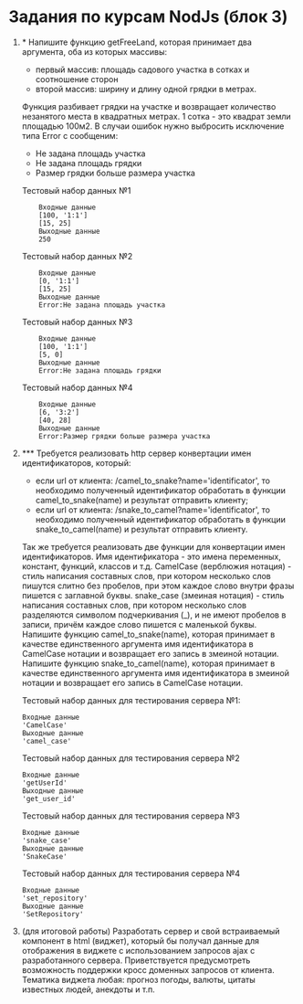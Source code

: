 ﻿# Задания по курсам NodJs (блок 3)

1.	\* Напишите функцию getFreeLand, которая принимает два аргумента, оба из которых массивы:
	  - первый массив: площадь садового участка в сотках и соотношение сторон
	  - второй массив: ширину и длину одной грядки в метрах.

	Функция разбивает грядки на участке и возвращает количество незанятого места в квадратных метрах. 1 сотка - это квадрат земли площадью 100м2. В случаи ошибок нужно выбросить исключение типа Error с сообщеним:
    - Не задана площадь участка
    - Не задана площадь грядки
    - Размер грядки больше размера участка

	Тестовый набор данных №1
	```<language>
		Входные данные
		[100, '1:1']
		[15, 25]
		Выходные данные
		250
	```
	Тестовый набор данных №2
	```<language>
		Входные данные
		[0, '1:1']
		[15, 25]
		Выходные данные
		Error:Не задана площадь участка
	```
	Тестовый набор данных №3
	```<language>
		Входные данные
		[100, '1:1']
		[5, 0]
		Выходные данные
		Error:Не задана площадь грядки
	```
	Тестовый набор данных №4
	```<language>
		Входные данные
		[6, '3:2']
		[40, 28]
		Выходные данные
		Error:Размер грядки больше размера участка
	```

2.	\*** Требуется реализовать http сервер конвертации имен идентификаторов, который:
	  - если url от клиента: /camel_to_snake?name='identificator', то необходимо полученный идентификатор обработать в функции camel_to_snake(name) и результат отправить клиенту;
	  - если url от клиента: /snake_to_camel?name='identificator', то необходимо полученный идентификатор обработать в функции snake_to_camel(name) и результат отправить клиенту.

	Так же требуется реализовать две функции для конвертации имен идентификаторов. Имя идентификатора - это имена переменных, констант, функций, классов и т.д. CamelCase (верблюжия нотация) - стиль написания составных слов, при котором несколько слов пишутся слитно без пробелов, при этом каждое слово внутри фразы пишется с заглавной буквы. snake_case (змеиная нотация) - стиль написания составных слов, при котором несколько слов разделяются символом подчеркивания (_), и не имеют пробелов в записи, причём каждое слово пишется с маленькой буквы. Напишите функцию camel_to_snake(name), которая принимает в качестве единственного аргумента имя идентификатора в CamelCase нотации и возвращает его запись в змеиной нотации. Напишите функцию snake_to_camel(name), которая принимает в качестве единственного аргумента имя идентификатора в змеиной нотации и возвращает его запись в CamelCase нотации.

	Тестовый набор данных для тестирования сервера №1:
	```<language>
	Входные данные
	'CamelCase'
	Выходные данные
	'camel_case'
	```
	Тестовый набор данных для тестирования сервера №2
	```<language>
	Входные данные
	'getUserId'
	Выходные данные
	'get_user_id'
	```
	Тестовый набор данных для тестирования сервера №3
	```<language>
	Входные данные
	'snake_case'
	Выходные данные
	'SnakeCase'
	```
	Тестовый набор данных для тестирования сервера №4
	```<language>
	Входные данные
	'set_repository'
	Выходные данные
	'SetRepository'
	```

3.	 (для итоговой работы) Разработать сервер и свой встраиваемый компонент в html (виджет), который бы получал данные для отображения в виджете с использованием запросов ajax с разработанного сервера. Приветствуется предусмотреть возможность поддержки кросс доменных запросов от клиента. Тематика виджета любая: прогноз погоды, валюты, цитаты известных людей, анекдоты и т.п.